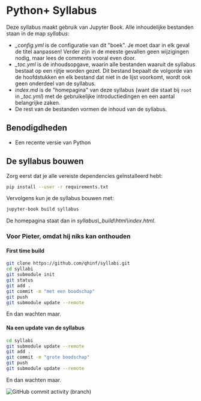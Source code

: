 # Python+ Syllabus 

Deze syllabus maakt gebruik van Jupyter Book. Alle inhoudelijke bestanden staan in de map *syllabus*:

- *_config.yml* is de configuratie van dit "boek". Je moet daar in elk geval de titel aanpassen! Verder zijn in de meeste gevallen geen wijzigingen nodig, maar lees de comments vooral even door.
- *_toc.yml* is de inhoudsopgave, waarin alle bestanden waaruit de syllabus bestaat op een rijtje worden gezet. Dit bestand bepaalt de volgorde van de hoofdstukken en elk bestand dat niet in de lijst voorkomt, wordt ook geen onderdeel van de syllabus.
- *index.md* is de "homepagina" van deze syllabus (want die staat bij `root` in *_toc.yml*) met de gebruikelijke introductiedingen en een aantal belangrijke zaken.
- De rest van de bestanden vormen de inhoud van de syllabus.

## Benodigdheden

- Een recente versie van Python

## De syllabus bouwen

Zorg eerst dat je alle vereiste dependencies geïnstalleerd hebt:

```sh
pip install --user -r requirements.txt
```

Vervolgens kun je de syllabus bouwen met:

```sh
jupyter-book build syllabus
```

De homepagina staat dan in *syllabus\\_build\html\index.html*.

### Voor Pieter, omdat hij niks kan onthouden

#### First time build

```bash
git clone https://github.com/qhinf/syllabi.git
cd syllabi
git submodule init
git status
git add .
git commit -m "met een boodschap"
git push
git submodule update --remote
```

En dan wachten maar.

#### Na een update van de syllabus

```bash
cd syllabi
git submodule update --remote
git add .
git commit -m "grote boodschap"
git push
git submodule update --remote
```

En dan wachten maar.

![GitHub commit activity (branch)](https://img.shields.io/github/commit-activity/:interval/:user/:repo)

